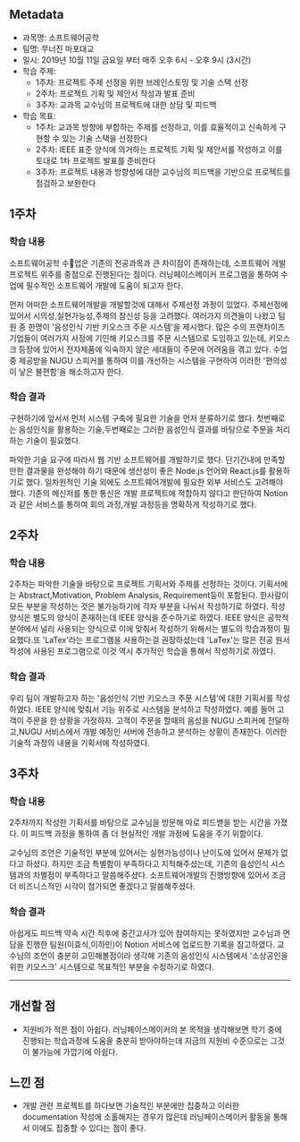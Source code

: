 ## Metadata

- 과목명: 소프트웨어공학
- 팀명: 무너진 마포대교
- 일시: 2019년 10월 11일 금요일 부터 매주 오후 6시 - 오후 9시 (3시간)
- 학습 주제:
  - 1주차: 프로젝트 주제 선정을 위한 브레인스토밍 및 기술 스택 선정
  - 2주차: 프로젝트 기획 및 제안서 작성과 발표 준비
  - 3주차: 교과목 교수님의 프로젝트에 대한 상담 및 피드백
- 학습 목표:
  - 1주차: 교과목 방향에 부합하는 주제를 선정하고, 이를 효율적이고 신속하게 구현할 수 있는 기술 스택을 선정한다
  - 2주차: IEEE 표준 양식에 의거하는 프로젝트 기획 및 제안서를 작성하고 이를 토대로 1차 프로젝트 발표를 준비한다
  - 3주차: 프로젝트 내용과 방향성에 대한 교수님의 피드백을 기반으로 프로젝트를 점검하고 보완한다

## 1주차

### 학습 내용

소프트웨어공학 수업은 기존의 전공과목과 큰 차이점이 존재하는데, 소프트웨어 개발 프로젝트 위주를 중점으로 진행된다는 점이다. 러닝페이스메이커 프로그램을 통하여 수업에 필수적인 소프트웨어 개발에 도움이 되고자 한다.

먼저 어떠한 소프트웨어개발을 개발할것에 대해서 주제선정 과정이 있었다. 주제선정에 있어서 시의성,실현가능성,주제의 참신성 등을 고려했다. 여러가지 의견들이 나왔고 팀원 중 한명이 '음성인식 기반 키오스크 주문 시스템'을 제시했다. 많은 수의 프랜차이즈 기업들이 여러가지 사정에 기인해 키오스크를 주문 시스템으로 도입하고 있는데, 키오스크 등장에 있어서 전자제품에 익숙하지 않은 세대들이 주문에 어려움을 겪고 있다. 수업 중 제공받을 NUGU 스피커를 통하여 이를 개선하는 시스템을 구현하여 이러한 '편의성이 낳은 불편함'을 해소하고자 한다.

### 학습 결과
구현하기에 앞서서 먼저 시스템 구축에 필요한 기술을 먼저 분류하기로 했다. 첫번째로는 음성인식을 활용하는 기술,두번째로는 그러한 음성인식 결과를 바탕으로 주문을 처리하는 기술이 필요했다.

파악한 기술 요구에 따라서 웹 기반 소프트웨어를 개발하기로 했다. 단기간내에 만족할만한 결과물을 완성해야 하기 때문에 생산성이 좋은 Node.js 언어와 React.js를 활용하기로 했다. 일차원적인 기술 외에도 소프트웨어개발에 필요한 외부 서비스도 고려해야 했다. 기존의 메신저를 통한 통신은 개발 프로젝트에 적합하지 않다고 판단하여 Notion과 같은 서비스를 통하여 회의 과정,개발 과정등을 명확하게 작성하기로 했다.

## 2주차

### 학습 내용
2주차는 파악한 기술을 바탕으로 프로젝트 기획서와 주제를 선정하는 것이다. 기획서에는 Abstract,Motivation, Problem Analysis, Requirement등이 포함된다. 한사람이 모든 부분을 작성하는 것은 불가능하기에 각자 부분을 나눠서 작성하기로 하였다. 작성양식은 별도의 양식이 존재하는데 IEEE 양식을 준수하기로 하였다. IEEE 양식은 공학적 분야에서 널리 사용되는 양식으로 이에 맞춰서 작성하기 위해서는 별도의 학습과정이 필요했다.또 'LaTex'라는 프로그램을 사용하는걸 권장하셨는데 'LaTex'는 많은 전공 원서 작성에 사용된 프로그램으로 이것 역시 추가적인 학습을 통해서 작성하기로 하였다.

### 학습 결과
우리 팀이 개발하고자 하는 '음성인식 기반 키오스크 주문 시스템'에 대한 기획서를 작성하였다. IEEE 양식에 맞춰서 기능 위주로 시스템을 분석하고 작성하였다. 예를 들어 고객이 주문을 한 상황을 가정하자. 고객이 주문을 할때의 음성을 NUGU 스피커에 전달하고,NUGU 서비스에서 개발 예정인 서버에 전송하고 분석하는 상황이 존재한다. 이러한 기술적 과정의 내용을 기획서에 작성하였다.

## 3주차

### 학습 내용

2주차까지 작성한 기획서를 바탕으로 교수님을 방문해 따로 피드밷을 받는 시간을 가졌다. 이 피드백 과정을 통하여 좀 더 현실적인 개발 과정에 도움을 주기 위함이다.

교수님의 조언은 기술적인 부분에 있어서는 실현가능성이나 난이도에 있어서 문제가 없다고 하셨다. 하지만 조금 특별함이 부족하다고 지적해주셨는데, 기존의 음성인식 시스템과의 차별점이 부족하다고 말씀해주셨다. 소프트웨어개발의 진행방향에 있어서 조금 더 비즈니스적인 시각이 첨가되면 좋겠다고 말씀해주셨다.

### 학습 결과
아쉽게도 피드백 약속 시간 직후에 중간고사가 있어 참여하지는 못하였지만 교수님과 면담을 진행한 팀원(이효식,이하민)이 Notion 서비스에 업로드한 기록을 참고하였다. 교수님의 조언이 충분히 고민해볼점이라 생각해 기존의 음성인식 시스템에서 '소상공인을 위한 키오스크' 시스템으로 목표적인 부분을 수정하기로 하였다.

---

## 개선할 점

- 지원비가 적은 점이 아쉽다. 러닝페이스메이커의 본 목적을 생각해보면 학기 중에 진행되는 학습과정에 도움을 충분히 받아야하는데 지금의 지원비 수준으로는 그것이 불가능에 가깝기에 아쉽다.

## 느낀 점

- 개발 관련 프로젝트를 하다보면 기술적인 부분에만 집중하고 이러한 documentation 작성에 소홀해지는 경우가 많은데 러닝페이스메이커 활동을 통해서 이에도 집중할 수 있다는 점이 좋다.
